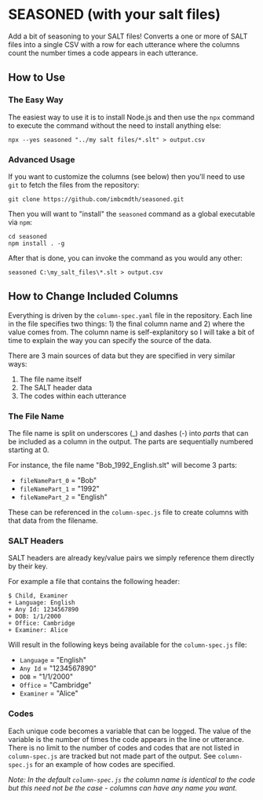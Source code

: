 # SEASONED (with your salt files)
Add a bit of seasoning to your SALT files! Converts a one or more of SALT files into a single CSV with a row for each utterance where the columns count the number times a code appears in each utterance.

## How to Use

### The Easy Way
The easiest way to use it is to install Node.js and then use the `npx` command to execute the command without the need to install anything else:
```
npx --yes seasoned "../my salt files/*.slt" > output.csv
```

### Advanced Usage
If you want to customize the columns (see below) then you'll need to use `git` to fetch the files from the repository:
```
git clone https://github.com/imbcmdth/seasoned.git
```
Then you will want to "install" the `seasoned` command as a global executable via `npm`:
```
cd seasoned
npm install . -g
```

After that is done, you can invoke the command as you would any other:
```
seasoned C:\my_salt_files\*.slt > output.csv
```

## How to Change Included Columns
Everything is driven by the `column-spec.yaml` file in the repository. Each line in the file specifies two things: 1) the final column name and 2) where the value comes from. The column name is self-explanitory so I will take a bit of time to explain the way you can specify the source of the data.

There are 3 main sources of data but they are specified in very similar ways:
1) The file name itself
2) The SALT header data
3) The codes within each utterance

### The File Name
The file name is split on underscores (\_) and dashes (\-) into *parts* that can be included as a column in the output. The parts are sequentially numbered starting at 0.

For instance, the file name "Bob_1992_English.slt" will become 3 parts:
* `fileNamePart_0` = "Bob"
* `fileNamePart_1` = "1992"
* `fileNamePart_2` = "English"

These can be referenced in the `column-spec.js` file to create columns with that data from the filename.

### SALT Headers
SALT headers are already key/value pairs we simply reference them directly by their key.

For example a file that contains the following header:
```
$ Child, Examiner
+ Language: English
+ Any Id: 1234567890
+ DOB: 1/1/2000
+ Office: Cambridge
+ Examiner: Alice
```

Will result in the following keys being available for the `column-spec.js` file:
* `Language` = "English"
* `Any Id` = "1234567890"
* `DOB` = "1/1/2000"
* `Office` = "Cambridge"
* `Examiner` = "Alice"

### Codes
Each unique code becomes a variable that can be logged. The value of the variable is the number of times the code appears in the line or utterance. There is no limit to the number of codes and codes that are not listed in `column-spec.js` are tracked but not made part of the output. See `column-spec.js` for an example of how codes are specified.

*Note: In the default `column-spec.js` the column name is identical to the code but this need not be the case - columns can have any name you want.*

